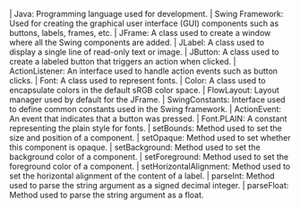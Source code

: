 | Java:
      Programming language used for development.
| Swing Framework:
      Used for creating the graphical user interface (GUI) components such as buttons, labels, frames, etc.
| JFrame:
      A class used to create a window where all the Swing components are added.
| JLabel:
      A class used to display a single line of read-only text or image.
| JButton:
      A class used to create a labeled button that triggers an action when clicked.
| ActionListener:
      An interface used to handle action events such as button clicks.
| Font:
      A class used to represent fonts.
| Color:
      A class used to encapsulate colors in the default sRGB color space.
| FlowLayout:
      Layout manager used by default for the JFrame.
| SwingConstants:
      Interface used to define common constants used in the Swing framework.
| ActionEvent:
      An event that indicates that a button was pressed.
| Font.PLAIN:
      A constant representing the plain style for fonts.
| setBounds:
      Method used to set the size and position of a component.
| setOpaque:
      Method used to set whether this component is opaque.
| setBackground:
      Method used to set the background color of a component.
| setForeground:
      Method used to set the foreground color of a component.
| setHorizontalAlignment:
      Method used to set the horizontal alignment of the content of a label.
| parseInt:
      Method used to parse the string argument as a signed decimal integer.
| parseFloat:
      Method used to parse the string argument as a float.
